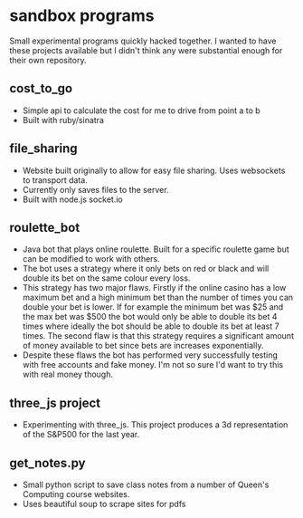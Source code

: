 # sandbox programs
Small experimental programs quickly hacked together. I wanted to have these projects available but I didn't think any were substantial enough for their own repository.

## cost_to_go
 - Simple api to calculate the cost for me to drive from point a to b
 - Built with ruby/sinatra

## file_sharing
 - Website built originally to allow for easy file sharing. Uses websockets to transport data.
 - Currently only saves files to the server.
 - Built with node.js socket.io

## roulette_bot
 - Java bot that plays online roulette. Built for a specific roulette game but can be modified to work with others.
 - The bot uses a strategy where it only bets on red or black and will double its bet on the same colour every loss. 
  - This strategy has two major flaws. Firstly if the online casino has a low maximum bet and a high minimum bet than the number of times you can double your bet is lower. If for example the minimum bet was $25 and the max bet was $500 the bot would only be able to double its bet 4 times where ideally the bot should be able to double its bet at least 7 times. The second flaw is that this strategy requires a significant amount of money available to bet since bets are increases exponentially.
  - Despite these flaws the bot has performed very successfully testing with free accounts and fake money. I'm not so sure I'd want to try this with real money though.

## three_js project
 - Experimenting with three_js. This project produces a 3d representation of the S&P500 for the last year.

## get_notes.py
 - Small python script to save class notes from a number of Queen's Computing course websites.
 - Uses beautiful soup to scrape sites for pdfs
 
